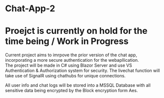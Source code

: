 # Chat-App-2

# Proejct is currently on hold for the time being / Work in Progress

Current project aims to imrpove the prior version of the chat app, incorporating a more secure authentication for the webapllication.   
The project will be made in C# using Blazor Server and use VS Authentication & Authorization system for security. 
The livechat function will take use of SignalR using chathubs for unique connections.

All user info and chat logs will be stored into a MSSQL Database with all sensitive data being encrypted by the Block encryption form Aes.
